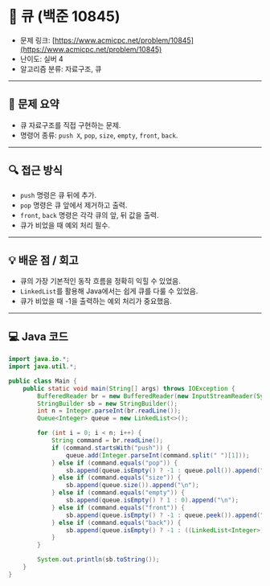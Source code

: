 # 📅 큐 (백준 10845)

- 문제 링크: [https://www.acmicpc.net/problem/10845](https://www.acmicpc.net/problem/10845)
- 난이도: 실버 4
- 알고리즘 분류: 자료구조, 큐

---

## 📌 문제 요약

- 큐 자료구조를 직접 구현하는 문제.
- 명령어 종류: `push X`, `pop`, `size`, `empty`, `front`, `back`.

---

## 🔍 접근 방식

- `push` 명령은 큐 뒤에 추가.
- `pop` 명령은 큐 앞에서 제거하고 출력.
- `front`, `back` 명령은 각각 큐의 앞, 뒤 값을 출력.
- 큐가 비었을 때 예외 처리 필수.

---

## 💡 배운 점 / 회고

- 큐의 가장 기본적인 동작 흐름을 정확히 익힐 수 있었음.
- `LinkedList`를 활용해 Java에서는 쉽게 큐를 다룰 수 있었음.
- 큐가 비었을 때 -1을 출력하는 예외 처리가 중요했음.

---

## 💻 Java 코드

```java
import java.io.*;
import java.util.*;

public class Main {
    public static void main(String[] args) throws IOException {
        BufferedReader br = new BufferedReader(new InputStreamReader(System.in));
        StringBuilder sb = new StringBuilder();
        int n = Integer.parseInt(br.readLine());
        Queue<Integer> queue = new LinkedList<>();

        for (int i = 0; i < n; i++) {
            String command = br.readLine();
            if (command.startsWith("push")) {
                queue.add(Integer.parseInt(command.split(" ")[1]));
            } else if (command.equals("pop")) {
                sb.append(queue.isEmpty() ? -1 : queue.poll()).append("\n");
            } else if (command.equals("size")) {
                sb.append(queue.size()).append("\n");
            } else if (command.equals("empty")) {
                sb.append(queue.isEmpty() ? 1 : 0).append("\n");
            } else if (command.equals("front")) {
                sb.append(queue.isEmpty() ? -1 : queue.peek()).append("\n");
            } else if (command.equals("back")) {
                sb.append(queue.isEmpty() ? -1 : ((LinkedList<Integer>) queue).peekLast()).append("\n");
            }
        }

        System.out.println(sb.toString());
    }
}